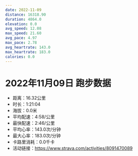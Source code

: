 ```yaml
---
date: 2022-11-09
distance: 16318.90
duration: 4864.0
elevation: 0.0
avg_speed: 12.08
max_speed: 21.60
avg_pace: 4.97
max_pace: 2.78
avg_heartrate: 143.0
max_heartrate: 183.0
calories: 0.0
---
```


# 2022年11月09日 跑步数据

- 距离：16.32公里
- 时长：1:21:04
- 海拔：0.0米
- 平均配速：4:58/公里
- 最快配速：2:46/公里
- 平均心率：143.0次/分钟
- 最大心率：183.0次/分钟
- 卡路里消耗：0.0千卡
- 活动链接：https://www.strava.com/activities/8091470089
